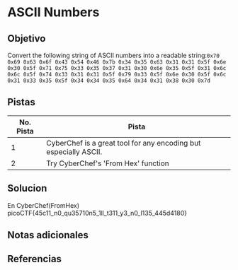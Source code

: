 # ASCII Numbers

## Objetivo
Convert the following string of ASCII numbers into a readable string:`0x70 0x69 0x63 0x6f 0x43 0x54 0x46 0x7b 0x34 0x35 0x63 0x31 0x31 0x5f 0x6e 0x30 0x5f 0x71 0x75 0x33 0x35 0x37 0x31 0x30 0x6e 0x35 0x5f 0x31 0x6c 0x6c 0x5f 0x74 0x33 0x31 0x31 0x5f 0x79 0x33 0x5f 0x6e 0x30 0x5f 0x6c 0x31 0x33 0x35 0x5f 0x34 0x34 0x35 0x64 0x34 0x31 0x38 0x30 0x7d`

## Pistas

| No. Pista | Pista                                                            |
| --------- | ---------------------------------------------------------------- |
| 1         | CyberChef is a great tool for any encoding but especially ASCII. |
| 2         | Try CyberChef's 'From Hex' function                              |


## Solucion
En CyberChef(FromHex)
picoCTF{45c11_n0_qu35710n5_1ll_t311_y3_n0_l135_445d4180}

## Notas adicionales

## Referencias